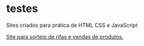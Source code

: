 # testes
 Sites criados para prática de HTML CSS e JavaScript

<a href="https://pedrobtavares.github.io/testes/rifa/">Site para sorteio de rifas e vendas de produtos.<a>